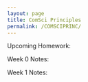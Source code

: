 ```yaml
---
layout: page
title: ComSci Principles
permalink: /COMSCIPRINC/
---
```


Upcoming Homework:

Week 0 Notes:


Week 1 Notes:
